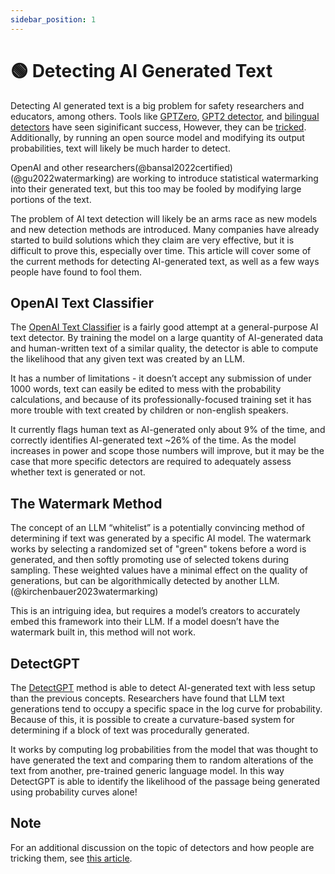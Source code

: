 ```yaml
---
sidebar_position: 1
--- 
```


# 🟢 Detecting AI Generated Text

Detecting AI generated text is a big problem for safety researchers and educators,
among others. Tools like [GPTZero](https://gptzero.me), [GPT2 detector](https://openai-openai-detector.hf.space), and [bilingual detectors](https://github.com/Hello-SimpleAI/chatgpt-comparison-detection) have seen siginificant success,
However, they can be [tricked](https://learnprompting.org/docs/miscl/trickery). Additionally, by running an open source model and modifying its
output probabilities, text will likely be much harder to detect.

OpenAI and other researchers(@bansal2022certified)(@gu2022watermarking) are working to introduce statistical watermarking into their generated text, but this too may be fooled by modifying large portions of the text. 

The problem of AI text detection will likely be an arms race as new models and new detection methods are introduced. Many companies have already started to build solutions which they claim are very effective, but it is difficult to prove this, especially over time. This article will cover some of the current methods for detecting AI-generated text, as well as a few ways people have found to fool them. 

## OpenAI Text Classifier 

The [OpenAI Text Classifier](https://platform.openai.com/ai-text-classifier) is a fairly good attempt at a general-purpose AI text detector. 
By training the model on a large quantity of AI-generated data and human-written text of a similar quality, the detector is able to compute the likelihood that any given text was created by an LLM. 

It has a number of limitations - it doesn’t accept any submission of under 1000 words, text can easily be edited to mess with the probability calculations, and because of its professionally-focused training set it has more trouble with text created by children or non-english speakers. 

It currently flags human text as AI-generated only about 9% of the time, and correctly identifies AI-generated text ~26% of the time. As the model increases in power and scope those numbers will improve, but it may be the case that more specific detectors are required to adequately assess whether text is generated or not. 

## The Watermark Method 

The concept of an LLM “whitelist” is a potentially convincing method of determining if text was generated by a specific AI model. The watermark works by selecting a randomized set of "green" tokens before a word is generated, and then softly promoting use of selected tokens during sampling. These weighted values have a minimal effect on the quality of generations, but can be algorithmically detected by another LLM.(@kirchenbauer2023watermarking)

This is an intriguing idea, but requires a model’s creators to accurately embed this framework into their LLM. If a model doesn’t have the watermark built in, this method will not work. 

## DetectGPT

The [DetectGPT](https://ericmitchell.ai/detectgpt/) method is able to detect AI-generated text with less setup than the previous concepts. Researchers have found that LLM text generations tend to occupy a specific space in the log curve for probability. Because of this, it is possible to create a curvature-based system for determining if a block of text was procedurally generated. 

It works by computing log probabilities from the model that was thought to have generated the text and comparing them to random alterations of the text from another, pre-trained generic language model. In this way DetectGPT is able to identify the likelihood of the passage being generated using probability curves alone!

## Note

For an additional discussion on the topic of detectors and how people are tricking them, see [this article](https://learnprompting.org/docs/miscl/trickery).
